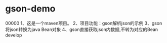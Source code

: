 # gson-demo
00000
1、这是一个maven项目。 
2、项目功能：gson解析json的示例 
3、gson将json转换为java Bean对象 
4、gson直接获取json内数据,不转为对应的Bean
develop
